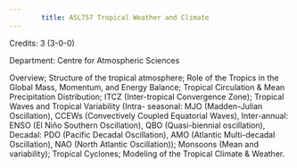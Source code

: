 ```yaml
---
        title: ASL757 Tropical Weather and Climate
---
```

Credits: 3 (3-0-0)

Department: Centre for Atmospheric Sciences

Overview; Structure of the tropical atmosphere; Role of the Tropics in the Global Mass, Momentum, and Energy Balance; Tropical Circulation & Mean Precipitation Distribution; ITCZ (Inter-tropical Convergence Zone); Tropical Waves and Tropical Variability (Intra- seasonal: MJO (Madden-Julian Oscillation), CCEWs (Convectively Coupled Equatorial Waves), Inter-annual: ENSO (El Niño Southern Oscillation), QBO (Quasi-biennial oscillation), Decadal: PDO (Pacific Decadal Oscillation), AMO (Atlantic Multi-decadal Oscillation), NAO (North Atlantic Oscillation)); Monsoons (Mean and variability); Tropical Cyclones; Modeling of the Tropical Climate & Weather.